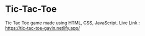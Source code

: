 # Tic-Tac-Toe
Tic Tac Toe game made using HTML, CSS, JavaScript.
Live Link : https://tic-tac-toe-gavin.netlify.app/

